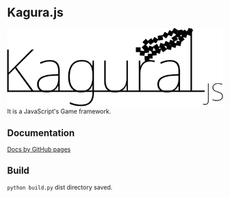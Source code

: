 # Kagura.js
![kagurajs](https://raw.githubusercontent.com/tiocumo/kagura.js/main/asset/KaguraJSblack.svg)  
It is a JavaScript's Game framework.
## Documentation
[Docs by GitHub pages](https://tiocumo.github.io/kagura.js/docs/docs.html)
## Build
```python build.py```
dist directory saved.
